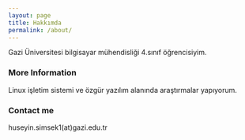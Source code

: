 ```yaml
---
layout: page
title: Hakkımda
permalink: /about/
---
```


Gazi Üniversitesi bilgisayar mühendisliği 4.sınıf öğrencisiyim. 

### More Information

Linux işletim sistemi ve özgür yazılım alanında araştırmalar yapıyorum.

### Contact me
huseyin.simsek1(at)gazi.edu.tr
